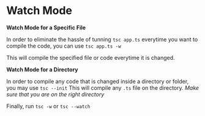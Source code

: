 # Watch Mode

**Watch Mode for a Specific File** 

In order to eliminate the hassle of tunning `tsc app.ts` everytime you want to compile the code,
you can use `tsc app.ts -w`

This will compile the specified file or code everytime it is changed.



**Watch Mode for a Directory**

In order to compile any code that is changed inside a directory or folder, you may use
`tsc --init` 
This will compile any `.ts` file on the directory.
*Make sure that you are on the right directory*

Finally, run `tsc -w` or `tsc --watch`